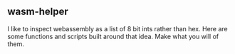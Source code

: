 ## wasm-helper

I like to inspect webassembly as a list of 8 bit ints rather than hex. Here are some functions and scripts built around that idea. Make what you will of them.
